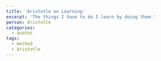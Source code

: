 ```yaml
---
title: 'Aristotle on Learning'
excerpt: 'The things I have to do I learn by doing them.'
person: Aristotle
categories:
  - quotes
tags:
  - method
  - Aristotle
---
```

